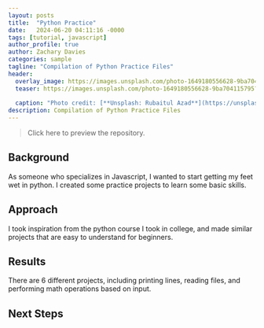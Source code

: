 ```yaml
---
layout: posts
title:  "Python Practice"
date:   2024-06-20 04:11:16 -0000
tags: [tutorial, javascript]
author_profile: true
author: Zachary Davies
categories: sample
tagline: "Compilation of Python Practice Files"
header:
  overlay_image: https://images.unsplash.com/photo-1649180556628-9ba704115795?q=80&w=3562&auto=format&fit=crop&ixlib=rb-4.0.3&ixid=M3wxMjA3fDB8MHxwaG90by1wYWdlfHx8fGVufDB8fHx8fA%3D%3D
  teaser: https://images.unsplash.com/photo-1649180556628-9ba704115795?q=80&w=3562&auto=format&fit=crop&ixlib=rb-4.0.3&ixid=M3wxMjA3fDB8MHxwaG90by1wYWdlfHx8fGVufDB8fHx8fA%3D%3D
  
  caption: "Photo credit: [**Unsplash: Rubaitul Azad**](https://unsplash.com/@rubaitulazad)"
description: Compilation of Python Practice Files
---
```


> Click here to preview the repository. 

## Background
As someone who specializes in Javascript, I wanted to start getting my feet wet in python. I created some practice projects to learn some basic skills.

## Approach
I took inspiration from the python course I took in college, and made similar projects that are easy to understand for beginners.

## Results
There are 6 different projects, including printing lines, reading files, and performing math operations based on input. 

## Next Steps
